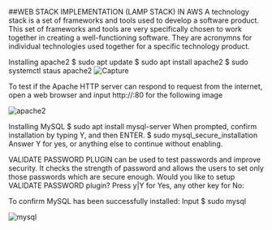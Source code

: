 
##WEB STACK IMPLEMENTATION (LAMP STACK) IN AWS
A technology stack is a set of frameworks and tools used to develop a software product. This set of frameworks and tools are very specifically chosen to work together in creating a well-functioning software. They are acronymns for individual technologies used together for a specific technology product.

Installing apache2
$ sudo apt update
$ sudo apt install apache2
$ sudo systemctl staus apache2
![Capture](https://user-images.githubusercontent.com/82408358/114868432-c2046080-9daa-11eb-9747-e0d89c8e1ca8.PNG)


To test if the Apache HTTP server can respond to request from the internet, open a web browser and input
http://<Public-IP-Address>:80  for the following image
  
  ![apache2](https://user-images.githubusercontent.com/82408358/114871519-35f43800-9dae-11eb-8a19-a6b804fd311d.PNG)

Installing MySQL
$ sudo apt install mysql-server
When prompted, confirm installation by typing Y, and then ENTER.
$ sudo mysql_secure_installation
Answer Y for yes, or anything else to continue without enabling.

VALIDATE PASSWORD PLUGIN can be used to test passwords
and improve security. It checks the strength of password
and allows the users to set only those passwords which are
secure enough. Would you like to setup VALIDATE PASSWORD plugin?
Press y|Y for Yes, any other key for No:

To confirm MySQL has been successfully installed: Input $ sudo mysql

![mysql](https://user-images.githubusercontent.com/82408358/114874148-e4997800-9db0-11eb-86ae-475e3714d243.PNG)

